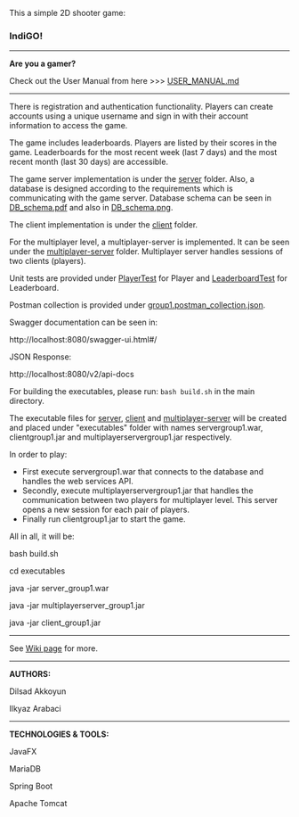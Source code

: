 This a simple 2D shooter game:

### IndiGO!

-------------------------------------------------
**Are you a gamer?**

Check out the User Manual from here >>> [USER_MANUAL.md][http://144.122.71.144:8080/ilkyaz.arabaci/group1/src/master/USER_MANUAL.md]

--------------------------------------------------
There is registration and authentication functionality. Players can create accounts
using a unique username and sign in with their account information to access the game.

The game includes leaderboards. Players are listed by their scores in the game. Leaderboards for the most recent week (last 7 days) and the most recent month (last 30 days) are accessible. 

The game server implementation is under the [server](http://144.122.71.144:8080/ilkyaz.arabaci/group1/src/master/server) folder. Also, a database is designed according to the requirements which is communicating with the game server. Database schema can be seen in [DB_schema.pdf](http://144.122.71.144:8080/ilkyaz.arabaci/group1/src/master/server/DB_schema.pdf) and also in [DB_schema.png](http://144.122.71.144:8080/ilkyaz.arabaci/group1/src/master/server/DB_schema.png).

The client implementation is under the [client](http://144.122.71.144:8080/ilkyaz.arabaci/group1/src/master/client) folder.

For the multiplayer level, a multiplayer-server is implemented. It can be seen under the [multiplayer-server](http://144.122.71.144:8080/ilkyaz.arabaci/group1/src/master/multiplayer-server) folder. Multiplayer server handles sessions of two clients (players).

Unit tests are provided under [PlayerTest](http://144.122.71.144:8080/ilkyaz.arabaci/group1/src/master/server/src/test/java/com/example/PlayerTest) for Player and [LeaderboardTest](http://144.122.71.144:8080/ilkyaz.arabaci/group1/src/master/server/src/test/java/com/example/LeaderboardTest) for Leaderboard. 

Postman collection is provided under [group1.postman_collection.json](http://144.122.71.144:8080/ilkyaz.arabaci/group1/src/master/server/group1.postman_collection.json).

Swagger documentation can be seen in:

http://localhost:8080/swagger-ui.html#/

JSON Response:

http://localhost:8080/v2/api-docs



For building the executables, please run: `bash build.sh` in the main directory.

The executable files for [server](http://144.122.71.144:8080/ilkyaz.arabaci/group1/src/master/server), [client](http://144.122.71.144:8080/ilkyaz.arabaci/group1/src/master/client) and [multiplayer-server](http://144.122.71.144:8080/ilkyaz.arabaci/group1/src/master/multiplayer-server) will be created and placed under "executables" folder with names servergroup1.war, clientgroup1.jar and multiplayerservergroup1.jar respectively.


In order to play:
* First execute servergroup1.war that connects to the database and handles the web services API.
* Secondly, execute multiplayerservergroup1.jar that handles the communication between two players for multiplayer level. This server opens a new session for each pair of players.
* Finally run clientgroup1.jar to start the game. 


All in all, it will be:

bash build.sh

cd executables

java -jar server_group1.war

java -jar multiplayerserver_group1.jar

java -jar client_group1.jar

---------------------------------------

See [Wiki page][http://144.122.71.144:8080/ilkyaz.arabaci/group1/wiki/Term+Project+-+Group+1] for more.

---------------------------------------

**AUTHORS:**

Dilsad Akkoyun

Ilkyaz Arabaci

---------------------------------------

**TECHNOLOGIES & TOOLS:**

JavaFX

MariaDB

Spring Boot

Apache Tomcat

[http://144.122.71.144:8080/ilkyaz.arabaci/group1/wiki/Term+Project+-+Group+1]: http://144.122.71.144:8080/ilkyaz.arabaci/group1/wiki/Term+Project+-+Group+1

[http://144.122.71.144:8080/ilkyaz.arabaci/group1/src/master/USER_MANUAL.md]: http://144.122.71.144:8080/ilkyaz.arabaci/group1/src/master/USER_MANUAL.md
